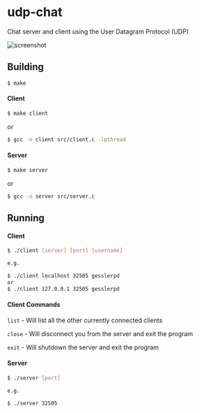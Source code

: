 # udp-chat

Chat server and client using the User Datagram Protocol (UDP)


![screenshot](https://raw.githubusercontent.com/gesslerpd/udp-chat/master/screenshots/chat.png)


## Building
```
$ make
```

#### Client
```bash
$ make client
```
or
```bash
$ gcc -o client src/client.c -lpthread
```

#### Server

```bash
$ make server
```
or
```bash
$ gcc -o server src/server.c
```

## Running

#### Client

```bash
$ ./client [server] [port] [username]

e.g.

$ ./client localhost 32505 gesslerpd
or
$ ./client 127.0.0.1 32505 gesslerpd
```

#### Client Commands

`list` - Will list all the other currently connected clients

`close` - Will disconnect you from the server and exit the program

`exit` - Will shutdown the server and exit the program

#### Server

```bash
$ ./server [port]

e.g.

$ ./server 32505
```
